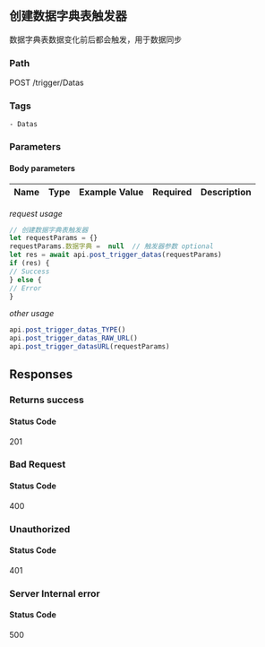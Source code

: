 ## 创建数据字典表触发器

数据字典表数据变化前后都会触发，用于数据同步
### Path
POST /trigger/Datas

### Tags
    - Datas
### Parameters


#### Body parameters

| Name | Type | Example Value | Required | Description |
| ---- | ---- | ------------- | -------- | ----------- |
*request usage*
```javascript
// 创建数据字典表触发器
let requestParams = {}
requestParams.数据字典 =  null  // 触发器参数 optional
let res = await api.post_trigger_datas(requestParams)
if (res) {
// Success
} else {
// Error
}
```
*other usage*
```javascript
api.post_trigger_datas_TYPE()
api.post_trigger_datas_RAW_URL()
api.post_trigger_datasURL(requestParams)
```

## Responses
### Returns success

#### Status Code
201



### Bad Request

#### Status Code
400



### Unauthorized

#### Status Code
401



### Server Internal error

#### Status Code
500



